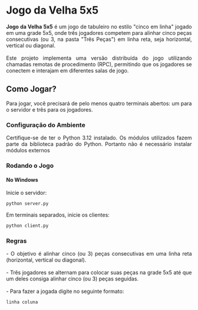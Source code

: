 # Jogo da Velha 5x5

<p align="justify">
    <strong>Jogo da Velha 5x5</strong> é um jogo de tabuleiro no estilo "cinco em linha" jogado em uma grade 5x5, onde três jogadores competem para alinhar cinco peças consecutivas (ou 3, na pasta "Três Peças") em linha reta, seja horizontal, vertical ou diagonal.<br><br>
    Este projeto implementa uma versão distribuída do jogo utilizando chamadas remotas de procedimento (RPC), permitindo que os jogadores se conectem e interajam em diferentes salas de jogo.
</p>

## Como Jogar?

<p align="justify">
    Para jogar, você precisará de pelo menos quatro terminais abertos: um para o servidor e três para os jogadores.
</p>

### Configuração do Ambiente

<p align="justify">
Certifique-se de ter o Python 3.12 instalado. Os módulos utilizados fazem parte da biblioteca padrão do Python. Portanto não é necessário instalar módulos externos
</p>

### Rodando o Jogo

#### No Windows

Inicie o servidor:
```bash
python server.py
```
Em terminais separados, inicie os clientes:
```bash
python client.py
```
### Regras
<p align="justify">
    - O objetivo é alinhar cinco (ou 3) peças consecutivas em uma linha reta (horizontal, vertical ou diagonal).<br><br>
    - Três jogadores se alternam para colocar suas peças na grade 5x5 até que um deles consiga alinhar cinco (ou 3) peças seguidas.
    <br><br>
    - Para fazer a jogada digite no seguinte formato:
</p>

```bash
linha coluna
```

